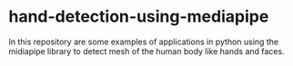 # hand-detection-using-mediapipe
In this repository are some examples of applications in python using the midiapipe library to detect mesh of the human body like hands and faces.
